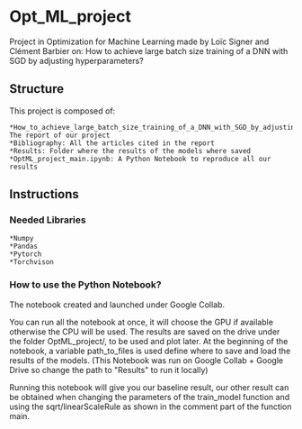 # Opt_ML_project

Project in Optimization for Machine Learning made by Loïc Signer and Clément Barbier on: How to achieve large batch size training of a DNN with SGD by adjusting hyperparameters?


## Structure

This project is composed of:

	*How_to_achieve_large_batch_size_training_of_a_DNN_with_SGD_by_adjusting_hyperparameters.pdf: The report of our project
	*Bibliography: All the articles cited in the report
	*Results: Folder where the results of the models where saved
	*OptML_project_main.ipynb: A Python Notebook to reproduce all our results

## Instructions

### Needed Libraries
	*Numpy
	*Pandas
	*Pytorch
	*Torchvison

### How to use the Python Notebook?

The notebook created and launched under Google Collab.

You can run all the notebook at once, it will choose the GPU if available otherwise the CPU will be used.
The results are saved on the drive under the folder OptML_project/, to be used and plot later.
At the beginning of the notebook, a variable path_to_files is used define where to save and load the results of the models. (This Notebook was run on Google Collab + Google Drive so change the path to "Results" to run it locally)


Running this notebook will give you our baseline result, our other result can be obtained when changing the parameters of the train_model function and using the sqrt/linearScaleRule as shown in the comment part of the function main.



